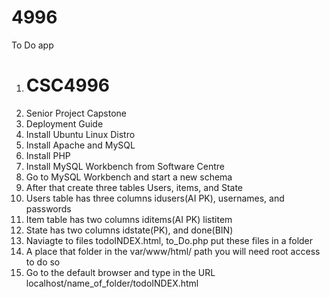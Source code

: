 # 4996
To Do app
1. # CSC4996
2. Senior Project Capstone
3. Deployment Guide
4. Install Ubuntu Linux Distro
5. Install Apache and MySQL
6. Install PHP
7. Install MySQL Workbench from Software Centre
8. Go to MySQL Workbench and start a new schema
9. After that create three tables Users, items, and State
10. Users table has three columns idusers(AI PK), usernames, and passwords
11. Item table has two columns iditems(AI PK) listitem
12. State has two columns idstate(PK), and done(BIN)
13. Naviagte to files todoINDEX.html, to_Do.php put these files in a folder
14. A place that folder in the var/www/html/ path you will need root access to do so
15. Go to the default browser and type in the URL localhost/name_of_folder/todoINDEX.html
